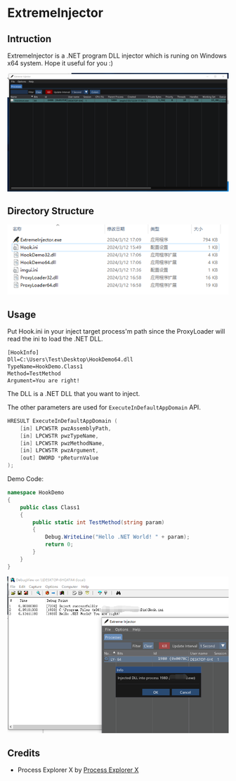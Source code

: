 # ExtremeInjector

## Intruction

ExtremeInjector is a .NET program DLL injector which is runing on Windows x64 system. Hope it useful for you :) 


![](MainWindow.png)



## Directory Structure
![](Dir.png)


## Usage

Put Hook.ini in your inject target process'm path since the ProxyLoader will read the ini to load the .NET DLL.

```
[HookInfo]
Dll=C:\Users\Test\Desktop\HookDemo64.dll
TypeName=HookDemo.Class1
Method=TestMethod
Argument=You are right!

```

The DLL is a .NET DLL that you want to inject.

The other parameters are used for `ExecuteInDefaultAppDomain` API.

```c++
HRESULT ExecuteInDefaultAppDomain (  
    [in] LPCWSTR pwzAssemblyPath,  
    [in] LPCWSTR pwzTypeName,
    [in] LPCWSTR pwzMethodName,  
    [in] LPCWSTR pwzArgument,  
    [out] DWORD *pReturnValue  
);
```


Demo Code:
```csharp
namespace HookDemo
{
    public class Class1
    {
        public static int TestMethod(string param)
        {
            Debug.WriteLine("Hello .NET World! " + param);
            return 0;
        }
    }
}

```

![](Demo.png)


## Credits

- Process Explorer X by [Process Explorer X](https://github.com/zodiacon/ProcExpX)